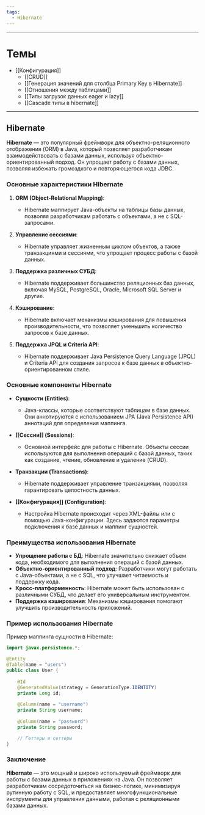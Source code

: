 ```yaml
---
tags:
  - Hibernate
---
```

---
# Темы

- [[Конфигурация]]
	- [[CRUD]]
	- [[Генерация значений для столбца Primary Key в Hibernate]]
	- [[Отношения между таблицами]]
	- [[Типы загрузок данных eager и lazy]]
	- [[Cascade типы в hibernate]]

---
## Hibernate

**Hibernate** — это популярный фреймворк для объектно-реляционного отображения (ORM) в Java, который позволяет разработчикам взаимодействовать с базами данных, используя объектно-ориентированный подход. Он упрощает работу с базами данных, позволяя избежать громоздкого и повторяющегося кода JDBC.

### Основные характеристики Hibernate

1. **ORM (Object-Relational Mapping)**:
   - Hibernate маппирует Java-объекты на таблицы базы данных, позволяя разработчикам работать с объектами, а не с SQL-запросами.

2. **Управление сессиями**:
   - Hibernate управляет жизненным циклом объектов, а также транзакциями и сессиями, что упрощает процесс работы с базой данных.

3. **Поддержка различных СУБД**:
   - Hibernate поддерживает большинство реляционных баз данных, включая MySQL, PostgreSQL, Oracle, Microsoft SQL Server и другие.

4. **Кэширование**:
   - Hibernate включает механизмы кэширования для повышения производительности, что позволяет уменьшить количество запросов к базе данных.

5. **Поддержка JPQL и Criteria API**:
   - Hibernate поддерживает Java Persistence Query Language (JPQL) и Criteria API для создания запросов к базе данных в объектно-ориентированном стиле.

### Основные компоненты Hibernate

- **Сущности (Entities)**:
   - Java-классы, которые соответствуют таблицам в базе данных. Они аннотируются с использованием JPA (Java Persistence API) аннотаций для определения маппинга.

- **[[Сессии]] (Sessions)**:
   - Основной интерфейс для работы с Hibernate. Объекты сессии используются для выполнения операций с базой данных, таких как создание, чтение, обновление и удаление (CRUD).

- **Транзакции (Transactions)**:
   - Hibernate поддерживает управление транзакциями, позволяя гарантировать целостность данных.

- **[[Конфигурация]] (Configuration)**:
   - Настройка Hibernate происходит через XML-файлы или с помощью Java-конфигурации. Здесь задаются параметры подключения к базе данных и маппинг сущностей.

### Преимущества использования Hibernate

- **Упрощение работы с БД**: Hibernate значительно снижает объем кода, необходимого для выполнения операций с базой данных.
- **Объектно-ориентированный подход**: Разработчики могут работать с Java-объектами, а не с SQL, что улучшает читаемость и поддержку кода.
- **Кросс-платформенность**: Hibernate может быть использован с различными СУБД, что делает его универсальным инструментом.
- **Поддержка кэширования**: Механизмы кэширования помогают улучшить производительность приложений.

### Пример использования Hibernate

Пример маппинга сущности в Hibernate:

```java
import javax.persistence.*;

@Entity
@Table(name = "users")
public class User {
    
    @Id
    @GeneratedValue(strategy = GenerationType.IDENTITY)
    private Long id;
    
    @Column(name = "username")
    private String username;
    
    @Column(name = "password")
    private String password;

    // Геттеры и сеттеры
}
```

### Заключение

**Hibernate** — это мощный и широко используемый фреймворк для работы с базами данных в приложениях на Java. Он позволяет разработчикам сосредоточиться на бизнес-логике, минимизируя рутинную работу с SQL, и предоставляет многофункциональные инструменты для управления данными, работая с реляционными базами данных.